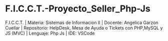 # F.I.C.C.T.-Proyecto_Seller_Php-Js
F.I.C.C.T. | Materia: Sistemas de Informacion II | Docente: Angelica Garzon Cuellar | Repositorio: HelpDesk, Mesa de Ayuda o Tickets con PHP,MySQL y JS (MVC) | Lenguaje: Php Js | IDE: VSCode
